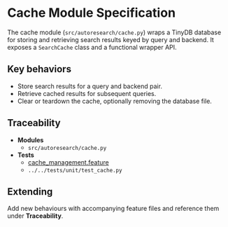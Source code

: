 # Cache Module Specification

The cache module (`src/autoresearch/cache.py`) wraps a TinyDB database
for storing and retrieving search results keyed by query and backend.
It exposes a `SearchCache` class and a functional wrapper API.

## Key behaviors

- Store search results for a query and backend pair.
- Retrieve cached results for subsequent queries.
- Clear or teardown the cache, optionally removing the database file.

## Traceability

- **Modules**
  - `src/autoresearch/cache.py`
- **Tests**
  - [cache_management.feature](../../tests/behavior/features/cache_management.feature)
  - `../../tests/unit/test_cache.py`

## Extending

Add new behaviours with accompanying feature files and reference them
under **Traceability**.
